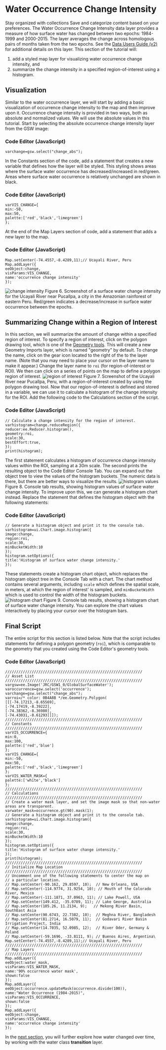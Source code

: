  
#  Water Occurrence Change Intensity
Stay organized with collections  Save and categorize content based on your preferences. 
The Water Occurrence Change Intensity data layer provides a measure of how surface water has changed between two epochs: 1984-1999 and 2000-2015. The layer averages the change across homologous pairs of months taken from the two epochs. See the [ Data Users Guide (v2) ](https://storage.googleapis.com/global-surface-water/downloads_ancillary/DataUsersGuidev2.pdf) for additional details on this layer.
This section of the tutorial will:
  1. add a styled map layer for visualizing water occurrence change intensity, and 
  2. summarize the change intensity in a specified region-of-interest using a histogram. 


## Visualization
Similar to the water occurrence layer, we will start by adding a basic visualization of occurrence change intensity to the map and then improve upon it. Occurrence change intensity is provided in two ways, both as absolute and normalized values. We will use the absolute values in this tutorial. Start by selecting the absolute occurrence change intensity layer from the GSW image:
### Code Editor (JavaScript)
```
varchange=gsw.select("change_abs");
```

In the Constants section of the code, add a statement that creates a new variable that defines how the layer will be styled. This styling shows areas where the surface water occurrence has decreased/increased in red/green. Areas where surface water occurrence is relatively unchanged are shown in black.
### Code Editor (JavaScript)
```
varVIS_CHANGE={
min:-50,
max:50,
palette:['red','black','limegreen']
};
```

At the end of the Map Layers section of code, add a statement that adds a new layer to the map.
### Code Editor (JavaScript)
```
Map.setCenter(-74.4557,-8.4289,11);// Ucayali River, Peru
Map.addLayer({
eeObject:change,
visParams:VIS_CHANGE,
name:'occurrence change intensity'
});
```
![change intensity](https://developers.google.com/static/earth-engine/images/tutorial_global_surface_water_03_change_intensity.png) Figure 6. Screenshot of a surface water change intensity for the Ucayali River near Pucallpa, a city in the Amazonian rainforest of eastern Peru. Red/green indicates a decrease/increase in surface water occurrence between the epochs. 
## Summarizing Change within a Region of Interest
In this section, we will summarize the amount of change within a specified region of interest. To specify a region of interest, click on the polygon drawing tool, which is one of the [ Geometry tools](https://developers.google.com/earth-engine/guides/playground#geometry-tools). This will create a new Geometry Imports layer, which is named "geometry" by default. To change the name, click on the gear icon located to the right of the to the layer name. (Note that you may need to place your cursor on the layer name to make it appear.)
Change the layer name to `roi` (for region-of-interest or ROI). We then can click on a series of points on the map to define a polygon region of interest.
![region of interest](https://developers.google.com/static/earth-engine/images/tutorial_global_surface_water_03_roi.png) Figure 7. Screenshot of the Ucayali River near Pucallpa, Peru, with a region-of-interest created by using the polygon drawing tool. 
Now that our region-of-interest is defined and stored in a variable, we can use it to calculate a histogram of the change intensity for the ROI. Add the following code to the Calculations section of the script.
### Code Editor (JavaScript)
```
// Calculate a change intensity for the region of interest.
varhistogram=change.reduceRegion({
reducer:ee.Reducer.histogram(),
geometry:roi,
scale:30,
bestEffort:true,
});
print(histogram);
```

The first statement calculates a histogram of occurrence change intensity values within the ROI, sampling at a 30m scale. The second prints the resulting object to the Code Editor Console Tab. You can expand out the object tree to view the values of the histogram buckets. The numeric data is there, but there are better ways to visualize the results.
![histogram values](https://developers.google.com/static/earth-engine/images/tutorial_global_surface_water_03_histogram_values.png) Figure 8. Console tab results, showing histogram values of surface water change intensity. 
To improve upon this, we can generate a histogram chart instead. Replace the statement that defines the histogram object with the following statements:
### Code Editor (JavaScript)
```
// Generate a histogram object and print it to the console tab.
varhistogram=ui.Chart.image.histogram({
image:change,
region:roi,
scale:30,
minBucketWidth:10
});
histogram.setOptions({
title:'Histogram of surface water change intensity.'
});
```

These statements create a histogram chart object, which replaces the histogram object tree in the Console Tab with a chart. The chart method contains several arguments, including `scale` which defines the spatial scale, in meters, at which the region of interest' is sampled, and `minBucketWidth` which is used to control the width of the histogram buckets.
![histogram chart](https://developers.google.com/static/earth-engine/images/tutorial_global_surface_water_03_histogram_chart.png) Figure 9. Console tab results, showing a histogram chart of surface water change intensity. 
You can explore the chart values interactively by placing your cursor over the histogram bars.
## Final Script
The entire script for this section is listed below. Note that the script includes statements for defining a polygon geometry (`roi`), which is comparable to the geometry that you created using the Code Editor's geometry tools.
### Code Editor (JavaScript)
```
//////////////////////////////////////////////////////////////
// Asset List
//////////////////////////////////////////////////////////////
vargsw=ee.Image('JRC/GSW1_0/GlobalSurfaceWater');
varoccurrence=gsw.select('occurrence');
varchange=gsw.select("change_abs");
varroi=/* color: 0B4A8B */ee.Geometry.Polygon(
[[[-74.17213,-8.65569],
[-74.17419,-8.39222],
[-74.38362,-8.36980],
[-74.43031,-8.61293]]]);
//////////////////////////////////////////////////////////////
// Constants
//////////////////////////////////////////////////////////////
varVIS_OCCURRENCE={
min:0,
max:100,
palette:['red','blue']
};
varVIS_CHANGE={
min:-50,
max:50,
palette:['red','black','limegreen']
};
varVIS_WATER_MASK={
palette:['white','black']
};
//////////////////////////////////////////////////////////////
// Calculations
//////////////////////////////////////////////////////////////
// Create a water mask layer, and set the image mask so that non-water areas are transparent.
varwater_mask=occurrence.gt(90).mask(1);
// Generate a histogram object and print it to the console tab.
varhistogram=ui.Chart.image.histogram({
image:change,
region:roi,
scale:30,
minBucketWidth:10
});
histogram.setOptions({
title:'Histogram of surface water change intensity.'
});
print(histogram);
//////////////////////////////////////////////////////////////
// Initialize Map Location
//////////////////////////////////////////////////////////////
// Uncomment one of the following statements to center the map on
// a particular location.
// Map.setCenter(-90.162, 29.8597, 10);  // New Orleans, USA
// Map.setCenter(-114.9774, 31.9254, 10); // Mouth of the Colorado River, Mexico
// Map.setCenter(-111.1871, 37.0963, 11); // Lake Powell, USA
// Map.setCenter(149.412, -35.0789, 11); // Lake George, Australia
// Map.setCenter(105.26, 11.2134, 9);   // Mekong River Basin, SouthEast Asia
// Map.setCenter(90.6743, 22.7382, 10);  // Meghna River, Bangladesh
// Map.setCenter(81.2714, 16.5079, 11);  // Godavari River Basin Irrigation Project, India
// Map.setCenter(14.7035, 52.0985, 12);  // River Oder, Germany & Poland
// Map.setCenter(-59.1696, -33.8111, 9); // Buenos Aires, Argentina\
Map.setCenter(-74.4557,-8.4289,11);// Ucayali River, Peru
//////////////////////////////////////////////////////////////
// Map Layers
//////////////////////////////////////////////////////////////
Map.addLayer({
eeObject:water_mask,
visParams:VIS_WATER_MASK,
name:'90% occurrence water mask',
shown:false
});
Map.addLayer({
eeObject:occurrence.updateMask(occurrence.divide(100)),
name:"Water Occurrence (1984-2015)",
visParams:VIS_OCCURRENCE,
shown:false
});
Map.addLayer({
eeObject:change,
visParams:VIS_CHANGE,
name:'occurrence change intensity'
});
```

In the [next section](https://developers.google.com/earth-engine/tutorials/tutorial_global_surface_water_04), you will further explore how water changed over time, by working with the water class **transition** layer. 
